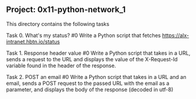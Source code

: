 Project: 0x11-python-network_1
--------------------------------------
This directory contains the following tasks

Task 0. What's my status? #0
Write a Python script that fetches https://alx-intranet.hbtn.io/status

Task 1. Response header value #0
Write a Python script that takes in a URL, sends a request to the URL and displays the value of the X-Request-Id variable found in the header of the response.

Task 2. POST an email #0
Write a Python script that takes in a URL and an email, sends a POST request to the passed URL with the email as a parameter, and displays the body of the response (decoded in utf-8)

